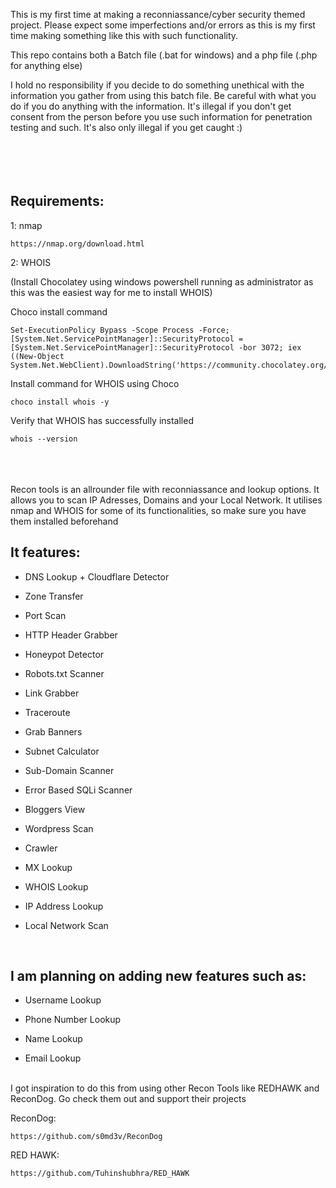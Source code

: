 This is my first time at making a reconniassance/cyber security themed project.
Please expect some imperfections and/or errors as this is my first time making something like this with such functionality.

This repo contains both a Batch file (.bat for windows) and a php file (.php for anything else)

I hold no responsibility if you decide to do something unethical with the information you gather from using this batch file. Be careful with what you do if you do anything with the information. It's illegal if you don't get consent from the person before you use such information for penetration testing and such. It's also only illegal if you get caught :)
<br/>
<br/>
<br/>
<br/>
<br/>

Requirements:
-
1: nmap
```
https://nmap.org/download.html
```

2: WHOIS

(Install Chocolatey using windows powershell running as administrator as this was the easiest way for me to install WHOIS)

Choco install command
```
Set-ExecutionPolicy Bypass -Scope Process -Force; [System.Net.ServicePointManager]::SecurityProtocol = [System.Net.ServicePointManager]::SecurityProtocol -bor 3072; iex ((New-Object System.Net.WebClient).DownloadString('https://community.chocolatey.org/install.ps1'))
```
Install command for WHOIS using Choco
```
choco install whois -y
```
Verify that WHOIS has successfully installed
```
whois --version
```
<br/>
<br/>
<br/>
Recon tools is an allrounder file with reconniassance and lookup options. It allows you to scan IP Adresses, Domains and your Local Network. It utilises nmap and WHOIS for some of its functionalities, so make sure you have them installed beforehand

It features:
-
- DNS Lookup + Cloudflare Detector

- Zone Transfer

- Port Scan

- HTTP Header Grabber

- Honeypot Detector

- Robots.txt Scanner

- Link Grabber

- Traceroute

- Grab Banners

- Subnet Calculator

- Sub-Domain Scanner

- Error Based SQLi Scanner

- Bloggers View

- Wordpress Scan

- Crawler

- MX Lookup

- WHOIS Lookup

- IP Address Lookup

- Local Network Scan

<br/>

I am planning on adding new features such as:
-
- Username Lookup

- Phone Number Lookup

- Name Lookup

- Email Lookup


<br/>
I got inspiration to do this from using other Recon Tools like REDHAWK and ReconDog. Go check them out and support their projects

ReconDog:
```
https://github.com/s0md3v/ReconDog
```

RED HAWK:
```
https://github.com/Tuhinshubhra/RED_HAWK
```
